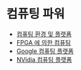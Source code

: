 # 컴퓨팅 파워

- [컴퓨팅 환경 및 플랫폼](computing_environment_and_platforms/index.md)
- [FPGA 에 의한 컴퓨팅](fpga/index.md)
- [Google 컴퓨팅 플랫폼](google_platforms/index.md)
- [NVidia 컴퓨팅 플랫폼](nvidia_platforms/index.md)
